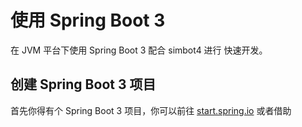 # 使用 Spring Boot 3

<tldr>

在 JVM 平台下使用 Spring Boot 3 配合 simbot4 进行
<control>快速开发</control>。

</tldr>


## 创建 Spring Boot 3 项目

首先你得有个 Spring Boot 3 项目，你可以前往 [start.spring.io](https://start.spring.io)
或者借助